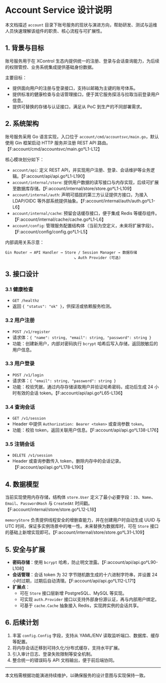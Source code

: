 # Account Service 设计说明

本文档描述 `account` 目录下账号服务的现状与演进方向，帮助研发、测试与运维人员快速理解该组件的职责、核心流程与可扩展性。

## 1. 背景与目标

账号服务用于在 XControl 生态内提供统一的注册、登录与会话查询能力，为后续的权限管控、业务系统集成提供基础身份数据。

主要目标：

- 提供面向用户的注册与登录接口，支持以邮箱为主键的账号体系。
- 提供标准的健康检查与会话管理接口，便于其它服务探活与拉取当前登录用户信息。
- 提供可替换的存储与认证接口，满足从 PoC 到生产的不同部署需求。

## 2. 系统架构

账号服务采用 Go 语言实现，入口位于 `account/cmd/accountsvc/main.go`，默认使用 Gin 框架启动 HTTP 服务并注册 REST API 路由。【F:account/cmd/accountsvc/main.go†L1-L12】

核心模块划分如下：

- `account/api`: 定义 REST API，并实现用户注册、登录、会话维护等业务逻辑。【F:account/api/api.go†L1-L190】
- `account/internal/store`: 提供用户数据的读写接口与内存实现，后续可扩展至数据库存储。【F:account/internal/store/store.go†L1-L109】
- `account/internal/auth`: 声明可插拔的第三方认证提供方接口，为接入 LDAP/OIDC 等外部系统提供抽象。【F:account/internal/auth/auth.go†L1-L6】
- `account/internal/cache`: 预留会话缓存接口，便于集成 Redis 等缓存组件。【F:account/internal/cache/cache.go†L1-L6】
- `account/config`: 管理服务配置结构体（当前为空定义，未来将扩展字段）。【F:account/config/config.go†L1-L5】

内部调用关系示意：

```
Gin Router → API Handler → Store / Session Manager → 数据存储
                               ↘ Auth Provider (可选)
```

## 3. 接口设计

### 3.1 健康检查
- `GET /healthz`
- 返回 `{ "status": "ok" }`，供探活或依赖服务检测。

### 3.2 用户注册
- `POST /v1/register`
- 请求体：`{ "name": string, "email": string, "password": string }`
- 功能：创建新用户，内部对密码执行 `bcrypt` 哈希后写入存储，返回脱敏后的用户信息。

### 3.3 用户登录
- `POST /v1/login`
- 请求体：`{ "email": string, "password": string }`
- 功能：校验凭据，通过内存存储读取用户并验证哈希密码，成功后生成 24 小时有效的会话 token。【F:account/api/api.go†L65-L136】

### 3.4 查询会话
- `GET /v1/session`
- Header 中提供 `Authorization: Bearer <token>` 或查询参数 `token`。
- 功能：校验 token，返回关联用户信息。【F:account/api/api.go†L138-L176】

### 3.5 注销会话
- `DELETE /v1/session`
- Header 或查询参数传入 token，删除内存中的会话记录。【F:account/api/api.go†L178-L190】

## 4. 数据模型

当前实现使用内存存储，结构体 `store.User` 定义了最小必要字段：`ID`、`Name`、`Email`、`PasswordHash` 与 `CreatedAt` 时间戳。【F:account/internal/store/store.go†L12-L18】

`memoryStore` 负责提供线程安全的增删查能力，并在创建用户时自动生成 UUID 与 UTC 时间，保证多实例场景中的唯一性。未来替换为数据库时，可在 `Store` 接口的基础上新增实现即可。【F:account/internal/store/store.go†L31-L109】

## 5. 安全与扩展

- **密码存储**：使用 `bcrypt` 哈希，防止明文泄露。【F:account/api/api.go†L90-L108】
- **会话管理**：会话 token 为 32 字节随机数生成的十六进制字符串，并设置 24 小时过期，过期后自动清理。【F:account/api/api.go†L112-L171】
- **扩展点**：
  - 可在 `Store` 接口层新增 PostgreSQL、MySQL 等实现。
  - 可实现 `auth.Provider` 接口以支持外部身份源认证，再与内部用户绑定。
  - 可基于 `cache.Cache` 抽象接入 Redis，实现跨实例的会话共享。

## 6. 后续计划

1. 丰富 `config.Config` 字段，支持从 YAML/ENV 读取监听端口、数据库、缓存等配置。
2. 将内存会话迁移到可持久化/分布式缓存，支持水平扩展。
3. 引入审计日志、登录失败限制等安全机制。
4. 整合统一的错误码与 API 文档输出，便于前后端协同。

---
本文档需根据功能演进持续维护，以确保服务的设计意图与实现保持一致。
